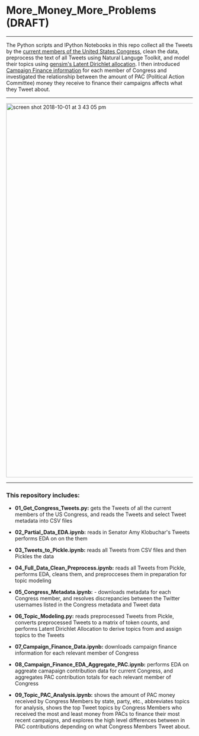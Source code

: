# More_Money_More_Problems (DRAFT)
---

The Python scripts and IPython Notebooks in this repo collect all the Tweets by the [current members of the United States Congress](https://gwu-libraries.github.io/sfm-ui/posts/2017-05-23-congress-seed-list), clean the data, preprocess the text of all Tweets using Natural Languge Toolkit, and model their topics using [gensim's Latent Dirichlet allocation](https://radimrehurek.com/gensim/models/ldamodel.html). I then introduced [Campaign Finance information](https://www.opensecrets.org/api/admin/?function=user_api_use) for each member of Congress and investigated the relationship between the amount of PAC (Political Action Committee) money they receive to finance their campaigns affects what they Tweet about.

---

<img width="1007" alt="screen shot 2018-10-01 at 3 43 05 pm" src="https://user-images.githubusercontent.com/25728710/46312190-59f62200-c592-11e8-9aaf-c65d65c72646.png">

---
### This repository includes:


* __01_Get_Congress_Tweets.py:__ gets the Tweets of all the current members of the US Congress, and reads the Tweets and select Tweet metadata into CSV files

* __02_Partial_Data_EDA.ipynb:__ reads in Senator Amy Klobuchar's Tweets performs EDA on on the them

* __03_Tweets_to_Pickle.ipynb:__ reads all Tweets from CSV files and then Pickles the data

* __04_Full_Data_Clean_Preprocess.ipynb:__ reads all Tweets from Pickle, performs EDA, cleans them, and preprocceses them in preparation for topic modeling

* __05_Congress_Metadata.ipynb:__ - downloads metadata for each Congress member, and resolves discrepancies between the Twitter usernames listed in the Congress metadata and Tweet data

* __06_Topic_Modeling.py:__ reads preprocessed Tweets from Pickle, converts preprocessed Tweets to a matrix of token counts, and performs Latent Dirichlet Allocation to derive topics from and assign topics to the Tweets

* __07_Campaign_Finance_Data.ipynb:__ downloads campaign finance information for each relevant member of Congress

* __08_Campaign_Finance_EDA_Aggregate_PAC.ipynb:__ performs EDA on aggreate camapaign contribution data for current Congress, and aggregates PAC contribution totals for each relevant member of Congress

* __09_Topic_PAC_Analysis.ipynb:__ shows the amount of PAC money received by Congress Members by state, party, etc., abbreviates topics for analysis, shows the top Tweet topics by Congress Members who received the most and least money from PACs to finance their most recent campaigns, and explores the high level differences between in PAC contributions depending on what Congress Members Tweet about.
